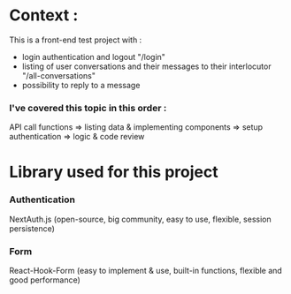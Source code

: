 # Context :

This is a front-end test project with :
- login authentication and logout "/login"
- listing of user conversations and their messages to their interlocutor "/all-conversations"
- possibility to reply to a message

### I've covered this topic in this order :

  API call functions  =>  listing data & implementing components  =>  setup authentication  =>  logic & code review

# Library used for this project

  ### Authentication
  NextAuth.js (open-source, big community, easy to use, flexible, session persistence)

  ### Form
  React-Hook-Form (easy to implement & use, built-in functions, flexible and good performance)

